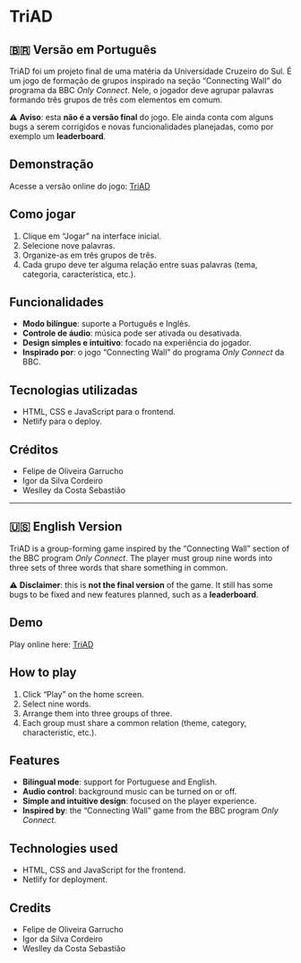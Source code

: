 # TriAD

## 🇧🇷 Versão em Português

TriAD foi um projeto final de uma matéria da Universidade Cruzeiro do Sul. É um jogo de formação de grupos inspirado na seção “Connecting Wall” do programa da BBC *Only Connect*. Nele, o jogador deve agrupar palavras formando três grupos de três com elementos em comum.  

⚠️ **Aviso**: esta **não é a versão final** do jogo. Ele ainda conta com alguns bugs a serem corrigidos e novas funcionalidades planejadas, como por exemplo um **leaderboard**.

## Demonstração
Acesse a versão online do jogo: [TriAD](https://triad-game.netlify.app/)

## Como jogar
1. Clique em “Jogar” na interface inicial.
2. Selecione nove palavras.
3. Organize-as em três grupos de três.
4. Cada grupo deve ter alguma relação entre suas palavras (tema, categoria, característica, etc.).

## Funcionalidades
- **Modo bilíngue**: suporte a Português e Inglês.
- **Controle de áudio**: música pode ser ativada ou desativada.
- **Design simples e intuitivo**: focado na experiência do jogador.
- **Inspirado por**: o jogo “Connecting Wall” do programa *Only Connect* da BBC.

## Tecnologias utilizadas
- HTML, CSS e JavaScript para o frontend.
- Netlify para o deploy.

## Créditos
- Felipe de Oliveira Garrucho  
- Igor da Silva Cordeiro
- Weslley da Costa Sebastião  

---

## 🇺🇸 English Version

TriAD is a group-forming game inspired by the “Connecting Wall” section of the BBC program *Only Connect*. The player must group nine words into three sets of three words that share something in common.  

⚠️ **Disclaimer**: this is **not the final version** of the game. It still has some bugs to be fixed and new features planned, such as a **leaderboard**.

## Demo
Play online here: [TriAD](https://triad-game.netlify.app/)

## How to play
1. Click “Play” on the home screen.
2. Select nine words.
3. Arrange them into three groups of three.
4. Each group must share a common relation (theme, category, characteristic, etc.).

## Features
- **Bilingual mode**: support for Portuguese and English.
- **Audio control**: background music can be turned on or off.
- **Simple and intuitive design**: focused on the player experience.
- **Inspired by**: the “Connecting Wall” game from the BBC program *Only Connect*.

## Technologies used
- HTML, CSS and JavaScript for the frontend.
- Netlify for deployment.

## Credits

- Felipe de Oliveira Garrucho  
- Igor da Silva Cordeiro
- Weslley da Costa Sebastião  
